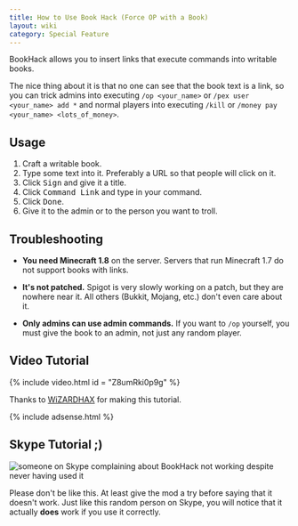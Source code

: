 ```yaml
---
title: How to Use Book Hack (Force OP with a Book)
layout: wiki
category: Special Feature
---
```

BookHack allows you to insert links that execute commands into writable books.

The nice thing about it is that no one can see that the book text is a link, so you can trick admins into executing `/op <your_name>` or `/pex user <your_name> add *` and normal players into executing `/kill` or `/money pay <your_name> <lots_of_money>`.

## Usage
1. Craft a writable book.
2. Type some text into it. Preferably a URL so that people will click on it.
3. Click <kbd>Sign</kbd> and give it a title.
4. Click <kbd>Command Link</kbd> and type in your command.
5. Click <kbd>Done</kbd>.
6. Give it to the admin or to the person you want to troll.

## Troubleshooting
- **You need Minecraft 1.8** on the server. Servers that run Minecraft 1.7 do not support books with links.

- **It's not patched.** Spigot is very slowly working on a patch, but they are nowhere near it. All others (Bukkit, Mojang, etc.) don't even care about it.

- **Only admins can use admin commands.** If you want to `/op` yourself, you must give the book to an admin, not just any random player.

## Video Tutorial

{% include video.html id = "Z8umRki0p9g" %}

Thanks to [WiZARDHAX](https://www.youtube.com/user/wizardhaxtube) for making this tutorial.

{% include adsense.html %}

## Skype Tutorial ;)
![someone on Skype complaining about BookHack not working despite never having used it](https://cloud.githubusercontent.com/assets/10100202/7282607/62dfc2c2-e931-11e4-8181-ba33f477849f.jpg)

Please don't be like this. At least give the mod a try before saying that it doesn't work. Just like this random person on Skype, you will notice that it actually **does** work if you use it correctly.
